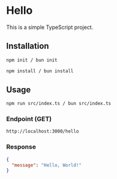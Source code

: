 # Hello

This is a simple TypeScript project.

## Installation

```bash
npm init / bun init
```

```bash
npm install / bun install
```

## Usage

```bash
npm run src/index.ts / bun src/index.ts
```

### Endpoint (GET)
```bash
http://localhost:3000/hello
```

### Response
```json
{
  "message": "Hello, World!"
}
```